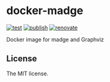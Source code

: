 # docker-madge

[![test](https://github.com/sasaplus1/docker-madge/workflows/test/badge.svg)](https://github.com/sasaplus1/docker-madge/actions?query=workflow%3Atest)
[![publish](https://github.com/sasaplus1/docker-madge/workflows/publish/badge.svg)](https://github.com/sasaplus1/docker-madge/actions?query=workflow%3Apublish)
[![renovate](https://badges.renovateapi.com/github/sasaplus1/docker-madge)](https://renovatebot.com)

Docker image for madge and Graphviz

## License

The MIT license.
